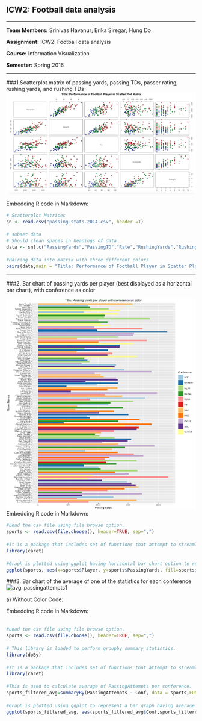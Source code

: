 ## ICW2: Football data analysis
---------------------------------------------------
__Team Members:__ Srinivas Havanur; Erika Siregar; Hung Do

__Assignment:__ ICW2: Football data analysis

__Course:__ Information Visualization

__Semester:__ Spring 2016

---------------------------------------------------
###1.Scatterplot matrix of passing yards, passing TDs, passer rating, rushing yards, and rushing TDs
![R image](ScatterplotMatrix.png)

Embedding R code in Markdown:

```R
# Scatterplot Matrices
sn <- read.csv("passing-stats-2014.csv", header =T)

# subset data
# Should clean spaces in headings of data
data <- sn[,c("PassingYards","PassingTD","Rate","RushingYards","RushingTD")]

#Pairing data into matrix with three different colors
pairs(data,main = "Title: Performance of Football Player in Scatter Plot Matrix",pch = 21, bg = c("red", "green3", "blue") )

```
---------------------------------------------------

###2. Bar chart of passing yards per player (best displayed as a horizontal bar chart), with conference as color

![R image](barchar-football.png)
Embedding R code in Markdown:

```R
#Load the csv file using file browse option.
sports <- read.csv(file.choose(), header=TRUE, sep=",")

#It is a package that includes set of functions that attempt to streamline the process for creating predictive models. ggplot is one of the functions in that package. 
library(caret)

#Graph is plotted using ggplot having horizontal bar chart option to represent PassingYards per player.
ggplot(sports, aes(x=sports$Player, y=sports$PassingYards, fill=sports$Conf)) + geom_bar(stat="identity") + coord_flip() + labs(x="Player Names",y="Passing Yards",fill="Conference") + ggtitle("Title: Passing yards per player with conference as color") +  scale_fill_brewer(palette="Paired")
```

###3. Bar chart of the average of one of the statistics for each conference
![avg_passingattempts1](https://cloud.githubusercontent.com/assets/11856540/12739222/6917d366-c935-11e5-8187-43bf079d6b70.JPG)

a) Without Color Code:

Embedding R code in Markdown:

```R

#Load the csv file using file browse option.
sports <- read.csv(file.choose(), header=TRUE, sep=",")

# This library is loaded to perform groupby summary statistics.
library(doBy)

#It is a package that includes set of functions that attempt to streamline the process for creating predictive models. ggplot is one of the functions in that package. 
library(caret)

#This is used to calculate average of PassingAttempts per conference.
sports_filtered_avg=summaryBy(PassingAttempts ~ Conf, data = sports,FUN = list(mean))

#Graph is plotted using ggplot to represent a bar graph having average of PassingAttempts per conference.
ggplot(sports_filtered_avg, aes(sports_filtered_avg$Conf,sports_filtered_avg$PassingAttempts.mean)) + geom_bar(stat="identity", fill="steelblue") + labs(x="Conference", y="Avg Value of Passing Attempts") + ggtitle("Title: Avg of PassingAttempts statistics for each Conference")

```
